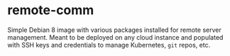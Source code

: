 # remote-comm
Simple Debian 8 image with various packages installed for remote server management. Meant to be deployed on any cloud instance and populated with SSH keys and credentials to manage Kubernetes, `git` repos, etc.
